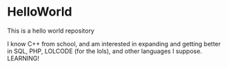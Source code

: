 # HelloWorld
This is a hello world repository

I know C++ from school, and am interested in expanding and getting better in SQL, PHP, LOLCODE (for the lols), and other languages I suppose. LEARNING!
